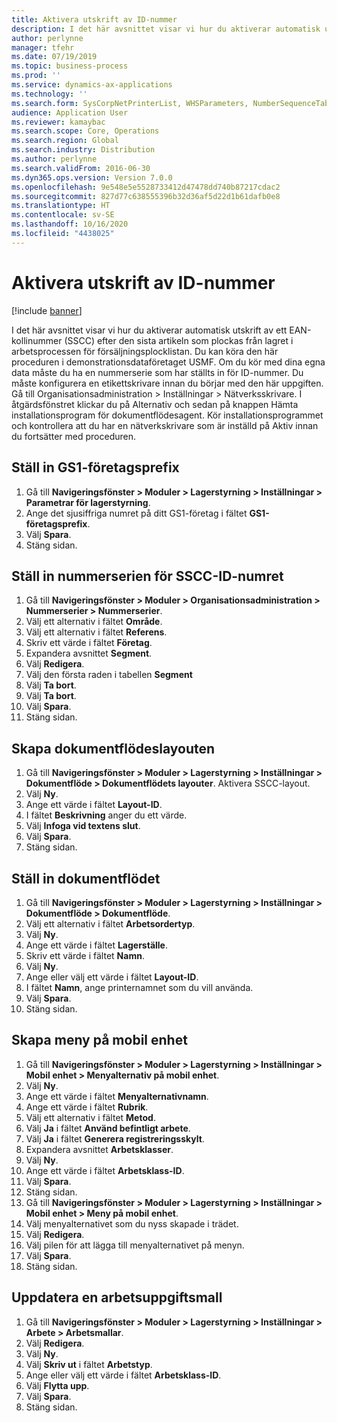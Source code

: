 ```yaml
---
title: Aktivera utskrift av ID-nummer
description: I det här avsnittet visar vi hur du aktiverar automatisk utskrift av ett EAN-kollinummer (SSCC) efter den sista artikeln som plockas från lagret i arbetsprocessen för försäljningsplocklistan.
author: perlynne
manager: tfehr
ms.date: 07/19/2019
ms.topic: business-process
ms.prod: ''
ms.service: dynamics-ax-applications
ms.technology: ''
ms.search.form: SysCorpNetPrinterList, WHSParameters, NumberSequenceTableListPage, NumberSequenceDetails, WHSDocumentRoutingLayout, WHSDocumentRouting, WHSRFMenuItem, WHSRFMenu, WHSWorkTemplateTable, WHSLicensePlateLabelBuildConfig, WHSLicensePlateLabel
audience: Application User
ms.reviewer: kamaybac
ms.search.scope: Core, Operations
ms.search.region: Global
ms.search.industry: Distribution
ms.author: perlynne
ms.search.validFrom: 2016-06-30
ms.dyn365.ops.version: Version 7.0.0
ms.openlocfilehash: 9e548e5e5528733412d47478dd740b87217cdac2
ms.sourcegitcommit: 827d77c638555396b32d36af5d22d1b61dafb0e8
ms.translationtype: HT
ms.contentlocale: sv-SE
ms.lasthandoff: 10/16/2020
ms.locfileid: "4438025"
---
```

# <a name="enable-license-plate-label-printing"></a>Aktivera utskrift av ID-nummer

[!include [banner](../../includes/banner.md)]

I det här avsnittet visar vi hur du aktiverar automatisk utskrift av ett EAN-kollinummer (SSCC) efter den sista artikeln som plockas från lagret i arbetsprocessen för försäljningsplocklistan. Du kan köra den här proceduren i demonstrationsdataföretaget USMF. Om du kör med dina egna data måste du ha en nummerserie som har ställts in för ID-nummer. Du måste konfigurera en etikettskrivare innan du börjar med den här uppgiften. Gå till Organisationsadministration > Inställningar > Nätverksskrivare. I åtgärdsfönstret klickar du på Alternativ och sedan på knappen Hämta installationsprogram för dokumentflödesagent. Kör installationsprogrammet och kontrollera att du har en nätverkskrivare som är inställd på Aktiv innan du fortsätter med proceduren.


## <a name="set-up-the-gs1-company-prefix"></a>Ställ in GS1-företagsprefix
1. Gå till **Navigeringsfönster > Moduler > Lagerstyrning > Inställningar > Parametrar för lagerstyrning**.
2. Ange det sjusiffriga numret på ditt GS1-företag i fältet **GS1-företagsprefix**.
3. Välj **Spara**.
4. Stäng sidan.

## <a name="setup-the-sscc-license-plate-number-sequence"></a>Ställ in nummerserien för SSCC-ID-numret
1. Gå till **Navigeringsfönster > Moduler > Organisationsadministration > Nummerserier > Nummerserier**.
2. Välj ett alternativ i fältet **Område**.
3. Välj ett alternativ i fältet **Referens**.
4. Skriv ett värde i fältet **Företag**.
5. Expandera avsnittet **Segment**.
6. Välj **Redigera**.
7. Välj den första raden i tabellen **Segment**
8. Välj **Ta bort**.
9. Välj **Ta bort**.
10. Välj **Spara**.
11. Stäng sidan.

## <a name="create-the-document-route-layout"></a>Skapa dokumentflödeslayouten
1. Gå till **Navigeringsfönster > Moduler > Lagerstyrning > Inställningar > Dokumentflöde > Dokumentflödets layouter**. Aktivera SSCC-layout.  
2. Välj **Ny**.
3. Ange ett värde i fältet **Layout-ID**.
4. I fältet **Beskrivning** anger du ett värde.
5. Välj **Infoga vid textens slut**.
6. Välj **Spara**.
7. Stäng sidan.

## <a name="set-up-the-document-routing"></a>Ställ in dokumentflödet
1. Gå till **Navigeringsfönster > Moduler > Lagerstyrning > Inställningar > Dokumentflöde > Dokumentflöde**.
2. Välj ett alternativ i fältet **Arbetsordertyp**.
3. Välj **Ny**.
4. Ange ett värde i fältet **Lagerställe**.
5. Skriv ett värde i fältet **Namn**.
6. Välj **Ny**.
7. Ange eller välj ett värde i fältet **Layout-ID**.
8. I fältet **Namn**, ange printernamnet som du vill använda.
9. Välj **Spara**.
10. Stäng sidan.

## <a name="create-mobile-device-menu"></a>Skapa meny på mobil enhet
1. Gå till **Navigeringsfönster > Moduler > Lagerstyrning > Inställningar > Mobil enhet > Menyalternativ på mobil enhet**.
2. Välj **Ny**.
3. Ange ett värde i fältet **Menyalternativnamn**.
4. Ange ett värde i fältet **Rubrik**.
5. Välj ett alternativ i fältet **Metod**.
6. Välj **Ja** i fältet **Använd befintligt arbete**.
7. Välj **Ja** i fältet **Generera registreringsskylt**.
8. Expandera avsnittet **Arbetsklasser**.
9. Välj **Ny**.
10. Ange ett värde i fältet **Arbetsklass-ID**.
11. Välj **Spara**.
12. Stäng sidan.
13. Gå till **Navigeringsfönster > Moduler > Lagerstyrning > Inställningar > Mobil enhet > Meny på mobil enhet**.
14. Välj menyalternativet som du nyss skapade i trädet.
15. Välj **Redigera**.
16. Välj pilen för att lägga till menyalternativet på menyn.
17. Välj **Spara**.
18. Stäng sidan.

## <a name="update-a-work-template"></a>Uppdatera en arbetsuppgiftsmall
1. Gå till **Navigeringsfönster > Moduler > Lagerstyrning > Inställningar > Arbete > Arbetsmallar**.
2. Välj **Redigera**.
3. Välj **Ny**.
4. Välj **Skriv ut** i fältet **Arbetstyp**.
5. Ange eller välj ett värde i fältet **Arbetsklass-ID**.
6. Välj **Flytta upp**.
7. Välj **Spara**.
8. Stäng sidan.

